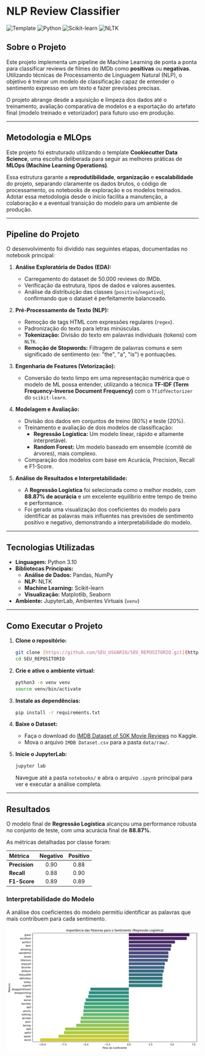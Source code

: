 # NLP Review Classifier

![Template](https://img.shields.io/badge/Template-Cookiecutter%20Data%20Science-blue)
![Python](https://img.shields.io/badge/Python-3.10-blue.svg)
![Scikit-learn](https://img.shields.io/badge/scikit--learn-orange.svg)
![NLTK](https://img.shields.io/badge/NLTK-blue.svg)

## Sobre o Projeto

Este projeto implementa um pipeline de Machine Learning de ponta a ponta para classificar reviews de filmes do IMDb como **positivas** ou **negativas**. Utilizando técnicas de Processamento de Linguagem Natural (NLP), o objetivo é treinar um modelo de classificação capaz de entender o sentimento expresso em um texto e fazer previsões precisas.

O projeto abrange desde a aquisição e limpeza dos dados até o treinamento, avaliação comparativa de modelos e a exportação do artefato final (modelo treinado e vetorizador) para futuro uso em produção.

---

## Metodologia e MLOps

Este projeto foi estruturado utilizando o template **Cookiecutter Data Science**, uma escolha deliberada para seguir as melhores práticas de **MLOps (Machine Learning Operations)**.

Essa estrutura garante a **reprodutibilidade**, **organização** e **escalabilidade** do projeto, separando claramente os dados brutos, o código de processamento, os notebooks de exploração e os modelos treinados. Adotar essa metodologia desde o início facilita a manutenção, a colaboração e a eventual transição do modelo para um ambiente de produção.

---

## Pipeline do Projeto

O desenvolvimento foi dividido nas seguintes etapas, documentadas no notebook principal:

1.  **Análise Exploratória de Dados (EDA):**
    * Carregamento do dataset de 50.000 reviews do IMDb.
    * Verificação da estrutura, tipos de dados e valores ausentes.
    * Análise da distribuição das classes (`positivo`/`negativo`), confirmando que o dataset é perfeitamente balanceado.

2.  **Pré-Processamento de Texto (NLP):**
    * Remoção de tags HTML com expressões regulares (`regex`).
    * Padronização do texto para letras minúsculas.
    * **Tokenização:** Divisão do texto em palavras individuais (tokens) com `NLTK`.
    * **Remoção de Stopwords:** Filtragem de palavras comuns e sem significado de sentimento (ex: "the", "a", "is") e pontuações.

3.  **Engenharia de Features (Vetorização):**
    * Conversão do texto limpo em uma representação numérica que o modelo de ML possa entender, utilizando a técnica **TF-IDF (Term Frequency-Inverse Document Frequency)** com o `TfidfVectorizer` do `scikit-learn`.

4.  **Modelagem e Avaliação:**
    * Divisão dos dados em conjuntos de treino (80%) e teste (20%).
    * Treinamento e avaliação de dois modelos de classificação:
        * **Regressão Logística:** Um modelo linear, rápido e altamente interpretável.
        * **Random Forest:** Um modelo baseado em ensemble (comitê de árvores), mais complexo.
    * Comparação dos modelos com base em Acurácia, Precision, Recall e F1-Score.

5.  **Análise de Resultados e Interpretabilidade:**
    * A **Regressão Logística** foi selecionada como o melhor modelo, com **88.87% de acurácia** e um excelente equilíbrio entre tempo de treino e performance.
    * Foi gerada uma visualização dos coeficientes do modelo para identificar as palavras mais influentes nas previsões de sentimento positivo e negativo, demonstrando a interpretabilidade do modelo.

---

## Tecnologias Utilizadas
* **Linguagem:** Python 3.10
* **Bibliotecas Principais:**
    * **Análise de Dados:** Pandas, NumPy
    * **NLP:** NLTK
    * **Machine Learning:** Scikit-learn
    * **Visualização:** Matplotlib, Seaborn
* **Ambiente:** JupyterLab, Ambientes Virtuais (`venv`)

---

## Como Executar o Projeto

1.  **Clone o repositório:**
    ```bash
    git clone [https://github.com/SEU_USUARIO/SEU_REPOSITORIO.git](https://github.com/SEU_USUARIO/SEU_REPOSITORIO.git)
    cd SEU_REPOSITORIO
    ```

2.  **Crie e ative o ambiente virtual:**
    ```bash
    python3 -m venv venv
    source venv/bin/activate
    ```

3.  **Instale as dependências:**
    ```bash
    pip install -r requirements.txt
    ```

4.  **Baixe o Dataset:**
    * Faça o download do [IMDB Dataset of 50K Movie Reviews](https://www.kaggle.com/datasets/lakshmi25npathi/imdb-dataset-of-50k-movie-reviews) no Kaggle.
    * Mova o arquivo `IMDB Dataset.csv` para a pasta `data/raw/`.

5.  **Inicie o JupyterLab:**
    ```bash
    jupyter lab
    ```
    Navegue até a pasta `notebooks/` e abra o arquivo `.ipynb` principal para ver e executar a análise completa.

---

## Resultados

O modelo final de **Regressão Logística** alcançou uma performance robusta no conjunto de teste, com uma acurácia final de **88.87%**.

As métricas detalhadas por classe foram:

| Métrica | Negativo | Positivo |
| :--- | :---: | :---: |
| **Precision** | 0.90 | 0.88 |
| **Recall** | 0.88 | 0.90 |
| **F1-Score** | 0.89 | 0.89 |

### Interpretabilidade do Modelo
A análise dos coeficientes do modelo permitiu identificar as palavras que mais contribuem para cada sentimento.

![Tela da aplicação](output.png)
